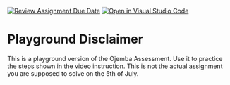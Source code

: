 [![Review Assignment Due Date](https://classroom.github.com/assets/deadline-readme-button-24ddc0f5d75046c5622901739e7c5dd533143b0c8e959d652212380cedb1ea36.svg)](https://classroom.github.com/a/6AmqZywG)
[![Open in Visual Studio Code](https://classroom.github.com/assets/open-in-vscode-718a45dd9cf7e7f842a935f5ebbe5719a5e09af4491e668f4dbf3b35d5cca122.svg)](https://classroom.github.com/online_ide?assignment_repo_id=11480067&assignment_repo_type=AssignmentRepo)
# Playground Disclaimer

This is a playground version of the Ojemba Assessment. Use it to practice the steps shown in the video instruction. This is not the actual assignment you are supposed to solve on the 5th of July.
